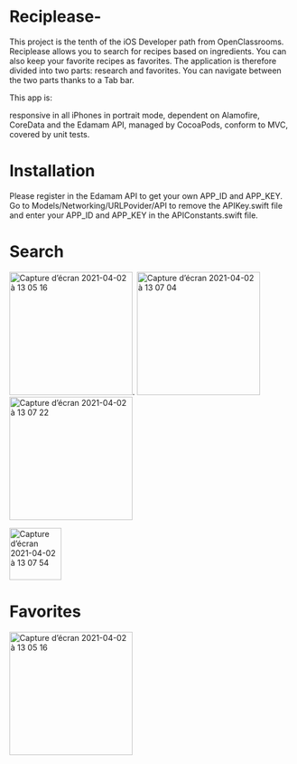 # Reciplease-
This project is the tenth of the iOS Developer path from OpenClassrooms. 
Reciplease allows you to search for recipes based on ingredients. You can also keep your favorite recipes as favorites.
The application is therefore divided into two parts: research and favorites. You can navigate between the two parts thanks to a Tab bar.

This app is:

responsive in all iPhones in portrait mode,
dependent on Alamofire, CoreData and the Edamam API,
managed by CocoaPods,
conform to MVC,
covered by unit tests.

# Installation

Please register in the Edamam API to get your own APP_ID and APP_KEY.
Go to Models/Networking/URLPovider/API to remove the APIKey.swift file and enter your APP_ID and APP_KEY in the APIConstants.swift file.

# Search
<img width="218" alt="Capture d’écran 2021-04-02 à 13 05 16" src="https://user-images.githubusercontent.com/59175268/113410680-4838a400-93b4-11eb-9648-2d6fd9156311.png">.  <img width="218" alt="Capture d’écran 2021-04-02 à 13 07 04" src="https://user-images.githubusercontent.com/59175268/113410698-538bcf80-93b4-11eb-9c23-62c99444e29c.png"> <img width="218" alt="Capture d’écran 2021-04-02 à 13 07 22" src="https://user-images.githubusercontent.com/59175268/113410716-5edefb00-93b4-11eb-924c-2383eaccb0df.png">

<img width="92" alt="Capture d’écran 2021-04-02 à 13 07 54" src="https://user-images.githubusercontent.com/59175268/113410746-7322f800-93b4-11eb-85ae-308d070faf4c.png">

# Favorites
<img width="218" alt="Capture d’écran 2021-04-02 à 13 05 16" src="https://user-images.githubusercontent.com/59175268/113410888-bb421a80-93b4-11eb-8e1a-bc661c7e04d9.png">


